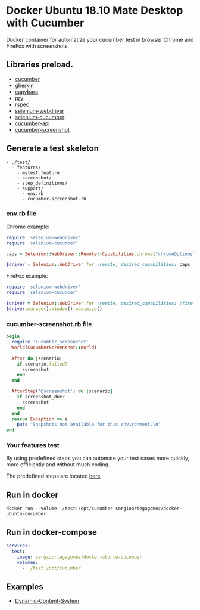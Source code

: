 # Docker Ubuntu 18.10 Mate Desktop with Cucumber

Docker container for automatize your cucumber test in browser Chrome and FireFox with screenshots.

## Libraries preload.

- [cucumber](https://rubygems.org/gems/cucumber)
- [gherkin](https://rubygems.org/gems/gherkin)
- [capybara](https://rubygems.org/gems/capybara)
- [pry](https://rubygems.org/gems/pry)
- [rspec](https://rubygems.org/gems/rspec)
- [selenium-webdriver](https://rubygems.org/gems/selenium-webdriver)
- [selenium-cucumber](https://rubygems.org/gems/selenium-cucumber)
- [cucumber-api](https://rubygems.org/gems/cucumber-api)
- [cucumber-screenshot](https://rubygems.org/gems/cucumber-screenshot)

## Generate a test skeleton

```console
- ./test/
  - features/
    - mytest.feature
    - screenshot/
    - step_definitions/
    - support/
      - env.rb
      - cucumber-screenshot.rb
```

### env.rb file

Chrome example:

```ruby
require 'selenium-webdriver'
require 'selenium-cucumber'

caps = Selenium::WebDriver::Remote::Capabilities.chrome("chromeOptions" => {"args" => [ "--disable-web-security", "--no-sandbox" ]})

$driver = Selenium::WebDriver.for :remote, desired_capabilities: caps
```

FireFox example:

```ruby
require 'selenium-webdriver'
require 'selenium-cucumber'

$driver = Selenium::WebDriver.for :remote, desired_capabilities: :firefox
$driver.manage().window().maximize()
```

### cucumber-screenshot.rb file

```ruby
begin
  require 'cucumber_screenshot'
  World(CucumberScreenshot::World)

  After do |scenario|
    if scenario.failed?
      screenshot
    end
  end

  AfterStep('@screenshot') do |scenario|
    if screenshot_due?
      screenshot
    end
  end
  rescue Exception => e
    puts "Snapshots not available for this environment.\n"
end
```

### Your features test

By using predefined steps you can automate your test cases more quickly, more efficiently and without much coding.

The predefined steps are located [here](https://github.com/selenium-cucumber/selenium-cucumber-ruby/blob/master/doc/canned_steps.md)

## Run in docker

```console
docker run --volume ./test:/opt/cucumber sergioortegagomez/docker-ubuntu-cucumber
```

## Run in docker-compose

```yml
services:
  test:
    image: sergioortegagomez/docker-ubuntu-cucumber
    volumes:
      - ./test:/opt/cucumber
```

## Examples

- [Dynamic-Content-System](https://github.com/segodev/dynamic-content-system)